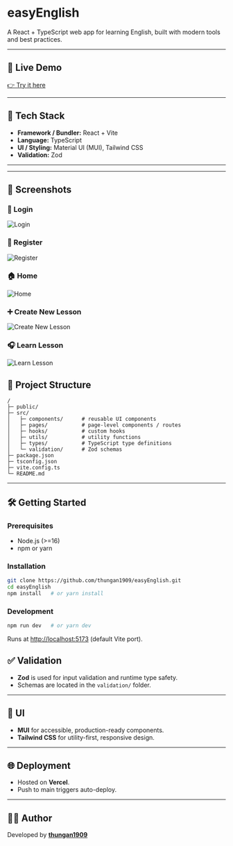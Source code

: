# easyEnglish

A React + TypeScript web app for learning English, built with modern tools and best practices.

---

## 🚀 Live Demo

[👉 Try it here](https://easy-english-psi.vercel.app/)

---

## 🧰 Tech Stack

- **Framework / Bundler:** React + Vite  
- **Language:** TypeScript  
- **UI / Styling:** Material UI (MUI), Tailwind CSS  
- **Validation:** Zod  

---

---

## 📸 Screenshots

### 🔑 Login
![Login](./assets/login.png)

### 📝 Register
![Register](./assets/register.png)

### 🏠 Home
![Home](./assets/home.png)

### ➕ Create New Lesson
![Create New Lesson](./assets/create-lesson.png)

### 🎧 Learn Lesson
![Learn Lesson](./assets/learn-lesson.png)


## 📂 Project Structure

```
/
├─ public/
├─ src/
│   ├─ components/      # reusable UI components
│   ├─ pages/           # page-level components / routes
│   ├─ hooks/           # custom hooks
│   ├─ utils/           # utility functions
│   ├─ types/           # TypeScript type definitions
│   └─ validation/      # Zod schemas
├─ package.json
├─ tsconfig.json
├─ vite.config.ts
└─ README.md
```

---

## 🛠 Getting Started

### Prerequisites

- Node.js (>=16)  
- npm or yarn  

### Installation

```bash
git clone https://github.com/thungan1909/easyEnglish.git
cd easyEnglish
npm install   # or yarn install
```

### Development

```bash
npm run dev   # or yarn dev
```

Runs at [http://localhost:5173](http://localhost:5173) (default Vite port).


## ✅ Validation

- **Zod** is used for input validation and runtime type safety.  
- Schemas are located in the `validation/` folder.  

---

## 🎨 UI

- **MUI** for accessible, production-ready components.  
- **Tailwind CSS** for utility-first, responsive design.  

---

## 🌐 Deployment

- Hosted on **Vercel**.  
- Push to main triggers auto-deploy.  


---

## 🙋‍♀️ Author

Developed by [**thungan1909**](https://github.com/thungan1909)  
